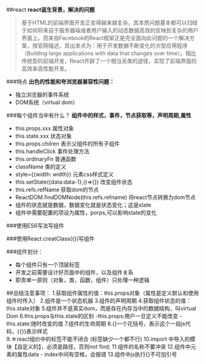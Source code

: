 ##react
**react诞生背景，解决的问题**
>基于HTML的前端界面开发正变得越来越复杂，其本质问题基本都可以归结于如何将来自于服务器端或者用户输入的动态数据高效的反映到复杂的用户界面上。而来自Facebook的React框架正是完全面向此问题的一个解决方案，按官网描述，其出发点为：用于开发数据不断变化的大型应用程序（Building large applications with data that changes over time）。相比传统型的前端开发，React开辟了一个相当另类的途径，实现了前端界面的高效率高性能开发。

###特点
**出色的性能和夸浏览器兼容性问题：**
- 独立浏览器的事件系统
- DOM系统（virtual dom）

###每个组件当中有什么？
**组件中的样式，事件，节点获取等，声明周期,属性**
- this.props.xxx            属性对象  
- this.state.xxx            状态对象
- this.props.chilren        表示父组件的所有子组件
- this.handleClick          事件处理方法
- this.ordinaryFn           普通函数
- className                 类的定义
- style={{width: width}}    元素css样式定义
- this.setState({data:data-1},()=>{})  改变组件状态
- this.refs.refName         获取dom的节点
- ReactDOM.findDOMNode(this.refs.refname)  将react节点转换为dom节点
- 组件的状态就是数据，数据变化就是状态变化；这是state
- 组件中需要配置的项设为属性，porps,可以影响state的变化

###使用ES6写法写组件

###使用React.creatClass({})写组件


###组件划分：
- 每个组件只有一个顶层标签 
- 开发之前需要设计好页面中的组件，以及组件关系
- 职责单一原则（对象，类，函数，组件）只处理一种逻辑
  

##总结注意事项：
1.获取组件属性的值：this.props对象（属性是定义默认和使用组件时传入） 
2.组件是一个状态机器 
3.组件的声明周期 
4.获取组件状态的值：this.state对象 
5.组件并不是真实dom，而是存在内存当中的数据结构，叫virtual Dom 
6.this.props与this.state的区别 
  -this.props:用户一旦定义不能改变 
  -this.state:随时改变的值 
7.组件的生命周期 
8.{}一个花括号，表示这个一段js代码，{{}}表示样式  
9.☆react组价中的标签不能不闭合 (标签缺少一个都不行)
10.import 中导入的模块【自定义的】，必须是路径，否则not find; 
11.组件的名称不要冲突 
12.组件中元素的属性data - index中间有空格，会报错 
13.组件中js执行{}不可加引号